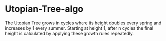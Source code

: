 # Utopian-Tree-algo
The Utopian Tree grows in cycles where its height doubles every spring and increases by 1 every summer. Starting at height 1, after n cycles the final height is calculated by applying these growth rules repeatedly.
